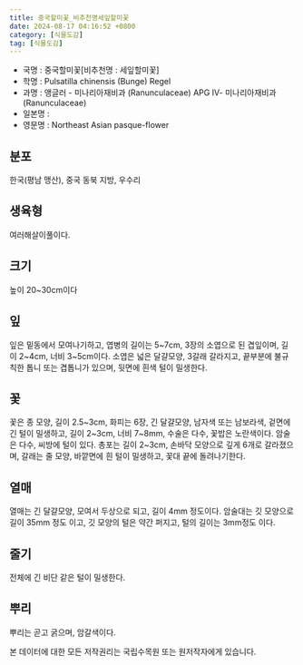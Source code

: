 ```yaml
---
title: 중국할미꽃_비추천명세잎할미꽃
date: 2024-08-17 04:16:52 +0800
category: [식물도감]
tag: [식물도감]
---
```




- 국명 : 중국할미꽃[비추천명 : 세잎할미꽃]
- 학명 : Pulsatilla chinensis (Bunge) Regel
- 과명 : 앵글러 - 미나리아재비과 (Ranunculaceae) APG Ⅳ- 미나리아재비과 (Ranunculaceae)
- 일본명 : 
- 영문명 : Northeast Asian pasque-flower


## 분포
한국(평남 맹산), 중국 동북 지방, 우수리
## 생육형
여러해살이풀이다.
## 크기
높이 20~30cm이다
## 잎
잎은 밑동에서 모여나기하고, 엽병의 길이는 5~7cm, 3장의 소엽으로 된 겹잎이며, 길이 2~4cm, 너비 3~5cm이다. 소엽은 넓은 달걀모양, 3갈래 갈라지고, 끝부분에 불규칙한 톱니 또는 겹톱니가 있으며, 뒷면에 흰색 털이 밀생한다.
## 꽃
꽃은 종 모양, 길이 2.5~3cm, 화피는 6장, 긴 달걀모양, 남자색 또는 남보라색, 겉면에 긴 털이 밀생하고, 길이 2~3cm, 너비 7~8mm, 수술은 다수, 꽃밥은 노란색이다. 암술은 다수, 씨방에 털이 있다. 총포는 길이 2~3cm, 손바닥 모양으로 깊게 6개로 갈라졌으며, 갈래는 줄 모양, 바깥면에 흰 털이 밀생하고, 꽃대 끝에 돌려나기한다.
## 열매
열매는 긴 달걀모양, 모여서 두상으로 되고, 길이 4mm 정도이다. 암술대는 깃 모양으로 길이 35mm 정도 이고, 깃 모양의 털은 약간 퍼지고, 털의 길이는 3mm정도 이다.
## 줄기
전체에 긴 비단 같은 털이 밀생한다.
## 뿌리
뿌리는 곧고 굵으며, 암갈색이다.






본 데이터에 대한 모든 저작권리는 국립수목원 또는 원저작자에게 있습니다.
